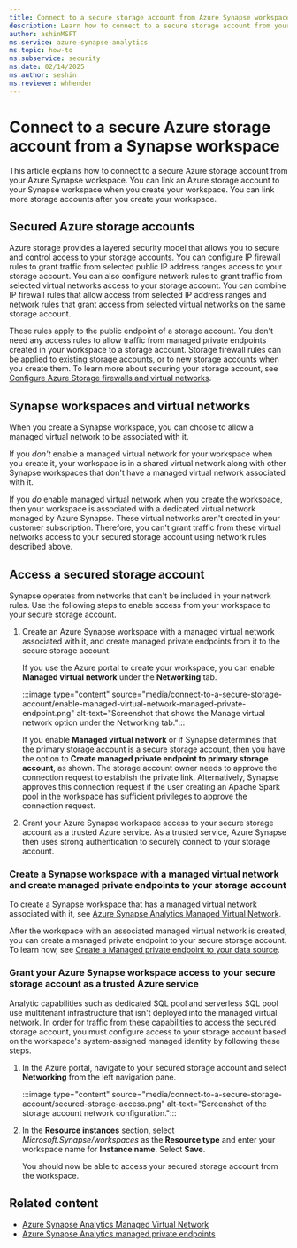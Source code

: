 ```yaml
---
title: Connect to a secure storage account from Azure Synapse workspace 
description: Learn how to connect to a secure storage account from your Azure Synapse workspace.
author: ashinMSFT 
ms.service: azure-synapse-analytics
ms.topic: how-to
ms.subservice: security 
ms.date: 02/14/2025 
ms.author: seshin
ms.reviewer: whhender
---
```


# Connect to a secure Azure storage account from a Synapse workspace

This article explains how to connect to a secure Azure storage account from your Azure Synapse workspace. You can link an Azure storage account to your Synapse workspace when you create your workspace. You can link more storage accounts after you create your workspace.

## Secured Azure storage accounts

Azure storage provides a layered security model that allows you to secure and control access to your storage accounts. You can configure IP firewall rules to grant traffic from selected public IP address ranges access to your storage account. You can also configure network rules to grant traffic from selected virtual networks access to your storage account. You can combine IP firewall rules that allow access from selected IP address ranges and network rules that grant access from selected virtual networks on the same storage account. 

These rules apply to the public endpoint of a storage account. You don't need any access rules to allow traffic from managed private endpoints created in your workspace to a storage account. Storage firewall rules can be applied to existing storage accounts, or to new storage accounts when you create them. To learn more about securing your storage account, see [Configure Azure Storage firewalls and virtual networks](../../storage/common/storage-network-security.md).

## Synapse workspaces and virtual networks

When you create a Synapse workspace, you can choose to allow a managed virtual network to be associated with it.

If you *don't* enable a managed virtual network for your workspace when you create it, your workspace is in a shared virtual network along with other Synapse workspaces that don't have a managed virtual network associated with it.

If you *do* enable managed virtual network when you create the workspace, then your workspace is associated with a dedicated virtual network managed by Azure Synapse. These virtual networks aren't created in your customer subscription. Therefore, you can't grant traffic from these virtual networks access to your secured storage account using network rules described above.  

## Access a secured storage account

Synapse operates from networks that can't be included in your network rules. Use the following steps to enable access from your workspace to your secure storage account.

1. Create an Azure Synapse workspace with a managed virtual network associated with it, and create managed private endpoints from it to the secure storage account.

    If you use the Azure portal to create your workspace, you can enable **Managed virtual network** under the **Networking** tab.

    :::image type="content" source="media/connect-to-a-secure-storage-account/enable-managed-virtual-network-managed-private-endpoint.png" alt-text="Screenshot that shows the Manage virtual network option under the Networking tab.":::

    If you enable **Managed virtual network** or if Synapse determines that the primary storage account is a secure storage account, then you have the option to **Create managed private endpoint to primary storage account**, as shown. The storage account owner needs to approve the connection request to establish the private link. Alternatively, Synapse approves this connection request if the user creating an Apache Spark pool in the workspace has sufficient privileges to approve the connection request.

1. Grant your Azure Synapse workspace access to your secure storage account as a trusted Azure service. As a trusted service, Azure Synapse then uses strong authentication to securely connect to your storage account.

### Create a Synapse workspace with a managed virtual network and create managed private endpoints to your storage account

To create a Synapse workspace that has a managed virtual network associated with it, see [Azure Synapse Analytics Managed Virtual Network](./synapse-workspace-managed-vnet.md#create-an-azure-synapse-workspace-with-a-managed-workspace-virtual-network).

After the workspace with an associated managed virtual network is created, you can create a managed private endpoint to your secure storage account. To learn how, see [Create a Managed private endpoint to your data source](./how-to-create-managed-private-endpoints.md).

### Grant your Azure Synapse workspace access to your secure storage account as a trusted Azure service

Analytic capabilities such as dedicated SQL pool and serverless SQL pool use multitenant infrastructure that isn't deployed into the managed virtual network. In order for traffic from these capabilities to access the secured storage account, you must configure access to your storage account based on the workspace's system-assigned managed identity by following these steps.

1. In the Azure portal, navigate to your secured storage account and select **Networking** from the left navigation pane.

    :::image type="content" source="media/connect-to-a-secure-storage-account/secured-storage-access.png" alt-text="Screenshot of the storage account network configuration.":::

1. In the **Resource instances** section, select *Microsoft.Synapse/workspaces* as the **Resource type** and enter your workspace name for **Instance name**. Select **Save**.

    You should now be able to access your secured storage account from the workspace.

## Related content

* [Azure Synapse Analytics Managed Virtual Network](./synapse-workspace-managed-vnet.md)
* [Azure Synapse Analytics managed private endpoints](./synapse-workspace-managed-private-endpoints.md)
